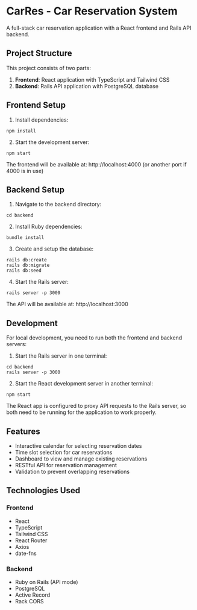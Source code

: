 # CarRes - Car Reservation System

A full-stack car reservation application with a React frontend and Rails API backend.

## Project Structure

This project consists of two parts:

1. **Frontend**: React application with TypeScript and Tailwind CSS
2. **Backend**: Rails API application with PostgreSQL database

## Frontend Setup

1. Install dependencies:
```
npm install
```

2. Start the development server:
```
npm start
```

The frontend will be available at: http://localhost:4000 (or another port if 4000 is in use)

## Backend Setup

1. Navigate to the backend directory:
```
cd backend
```

2. Install Ruby dependencies:
```
bundle install
```

3. Create and setup the database:
```
rails db:create
rails db:migrate
rails db:seed
```

4. Start the Rails server:
```
rails server -p 3000
```

The API will be available at: http://localhost:3000

## Development

For local development, you need to run both the frontend and backend servers:

1. Start the Rails server in one terminal:
```
cd backend
rails server -p 3000
```

2. Start the React development server in another terminal:
```
npm start
```

The React app is configured to proxy API requests to the Rails server, so both need to be running for the application to work properly.

## Features

- Interactive calendar for selecting reservation dates
- Time slot selection for car reservations
- Dashboard to view and manage existing reservations
- RESTful API for reservation management
- Validation to prevent overlapping reservations

## Technologies Used

### Frontend
- React
- TypeScript
- Tailwind CSS
- React Router
- Axios
- date-fns

### Backend
- Ruby on Rails (API mode)
- PostgreSQL
- Active Record
- Rack CORS 